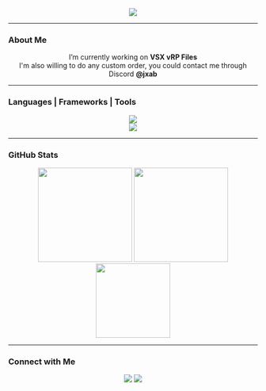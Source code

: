 <div align="center">

<img src="https://readme-typing-svg.herokuapp.com/?font=Righteous&color=6c8195&size=40&center=true&vCenter=true&width=700&lines=Hey!+I'm+Abdullah!;Full+Stack+Developer+from+Iraq!;Coding+Discord+Bots+%26+Lua+Scripts+..." />
</div>

---

### About Me
<div align="center">

I’m currently working on **VSX vRP Files**  
I'm also willing to do any custom order, you could contact me through Discord **@jxab**

</div>

---

### Languages | Frameworks | Tools

<div align="center">

<img src="https://skillicons.dev/icons?i=html,css,javascript,react,nodejs,express,jquery,bootstrap" /><br/>
<img src="https://skillicons.dev/icons?i=mongodb,mysql,lua,discordjs,npm,git,github,vscode" />

</div>

---

### GitHub Stats

<div align="center">

<img height="190" src="https://github-readme-stats-salesp07.vercel.app/api?username=abdullahjxa&show_icons=true&theme=react&rank_icon=github&border_radius=10&count_private=true" />
<img height="190" src="https://github-readme-streak-stats-salesp07.vercel.app?user=abdullahjxa&theme=react&border_radius=10&count_private=true" />
<br/>
<img height="150" src="https://github-readme-stats-salesp07.vercel.app/api/top-langs/?username=abdullahjxa&hide=html&layout=compact&theme=react&border_radius=10&langs_count=8" />

</div>

---

### Connect with Me

<div align="center">

<a href="https://jxa.world" target="_blank"><img src="https://img.shields.io/badge/Website-jxa.world-ff5722?style=flat-square&logo=firefox&logoColor=white" /></a>
<a href="https://github.com/abdullahjxa" target="_blank"><img src="https://img.shields.io/badge/GitHub-abdullahjxa-181717?style=flat-square&logo=github&logoColor=white" /></a>

</div>
